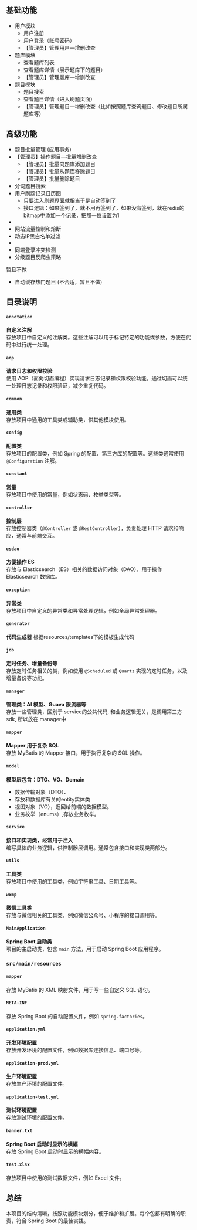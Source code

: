 
## 基础功能

- 用户模块
  - 用户注册 
  - 用户登录（账号密码） 
  - 【管理员】管理用户—增删改查 
- 题库模块 
  - 查看题库列表 
  - 查看题库详情（展示题库下的题目） 
  - 【管理员】管理题库—增删改查
- 题目模块 
  - 题目搜索 
  - 查看题目详情（进入刷题页面） 
  - 【管理员】管理题目—增删改查（比如按照题库查询题目、修改题目所属题库等）

## 高级功能
- 题目批量管理 (应用事务)
- 【管理员】操作题目—批量增删改查
  - 【管理员】批量向题库添加题目 
  - 【管理员】批量从题库移除题目 
  - 【管理员】批量删除题目 
- 分词题目搜索 
- 用户刷题记录日历图 
  - 只要进入刷题界面就相当于是自动签到了
  - 接口逻辑：如果签到了，就不用再签到了，如果没有签到，就在redis的bitmap中添加一个记录，把那一位设置为1
- 
- 网站流量控制和熔断 
- 动态IP黑白名单过滤 
- 
- 同端登录冲突检测
- 分级题目反爬虫策略

暂且不做
- 自动缓存热门题目 (不合适，暂且不做)



## 目录说明


#### `annotation`
**自定义注解**  
存放项目中自定义的注解类。这些注解可以用于标记特定的功能或参数，方便在代码中进行统一处理。

#### `aop`
**请求日志和权限校验**  
使用 AOP（面向切面编程）实现请求日志记录和权限校验功能。通过切面可以统一处理日志记录和权限验证，减少重复代码。

#### `common`
**通用类**  
存放项目中通用的工具类或辅助类，供其他模块使用。

#### `config`
**配置类**  
存放项目的配置类，例如 Spring 的配置、第三方库的配置等。这些类通常使用 `@Configuration` 注解。

#### `constant`
**常量**  
存放项目中使用的常量，例如状态码、枚举类型等。

#### `controller`
**控制层**  
存放控制器类（`@Controller` 或 `@RestController`），负责处理 HTTP 请求和响应，通常与前端交互。

#### `esdao`
**方便操作 ES**  
存放与 Elasticsearch（ES）相关的数据访问对象（DAO），用于操作 Elasticsearch 数据库。

#### `exception`
**异常类**  
存放项目中自定义的异常类和异常处理逻辑，例如全局异常处理器。

#### `generator`
**代码生成器**
根据resources/templates下的模板生成代码

#### `job`
**定时任务、增量备份等**  
存放定时任务相关的类，例如使用 `@Scheduled` 或 `Quartz` 实现的定时任务，以及增量备份等功能。

#### `manager`
**管理类：AI 模型、Guava 限流器等**  
存放一些管理类，区别于 service的公共代码, 和业务逻辑无关，是调用第三方sdk, 所以放在 manager中

#### `mapper`
**Mapper 用于复杂 SQL**  
存放 MyBatis 的 Mapper 接口，用于执行复杂的 SQL 操作。

#### `model`
**模型层包含：DTO、VO、Domain**  
- 数据传输对象（DTO）、
- 存放和数据库有关的entity实体类
- 视图对象（VO），返回给前端的数据模型。 
- 业务枚举（enums）,存放业务枚举。

#### `service`
**接口和实现类，经常用于注入**  
编写具体的业务逻辑，供控制器层调用。通常包含接口和实现类两部分。

#### `utils`
**工具类**  
存放项目中使用的工具类，例如字符串工具、日期工具等。

#### `wxmp`
**微信工具类**  
存放与微信相关的工具类，例如微信公众号、小程序的接口调用等。

#### `MainApplication`
**Spring Boot 启动类**  
项目的主启动类，包含 `main` 方法，用于启动 Spring Boot 应用程序。

### `src/main/resources`

#### `mapper`
存放 MyBatis 的 XML 映射文件，用于写一些自定义 SQL 语句。

#### `META-INF`
存放 Spring Boot 的自动配置文件，例如 `spring.factories`。

#### `application.yml`
**开发环境配置**  
存放开发环境的配置文件，例如数据库连接信息、端口号等。

#### `application-prod.yml`
**生产环境配置**  
存放生产环境的配置文件。

#### `application-test.yml`
**测试环境配置**  
存放测试环境的配置文件。

#### `banner.txt`
**Spring Boot 启动时显示的横幅**  
存放 Spring Boot 启动时显示的横幅内容。

#### `test.xlsx`
存放项目中使用的测试数据文件，例如 Excel 文件。

## 总结

本项目的结构清晰，按照功能模块划分，便于维护和扩展。每个包都有明确的职责，符合 Spring Boot 的最佳实践。

